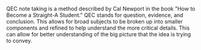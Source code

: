 QEC note taking is a method described by Cal Newport in the book "How to Become a Straight-A Student."
QEC stands for question, evidence, and conclusion. This allows for broad subjects to be broken up into smaller components and refined to help understand the more critical details. This can allow for better understanding of the big picture that the idea is trying to convey.